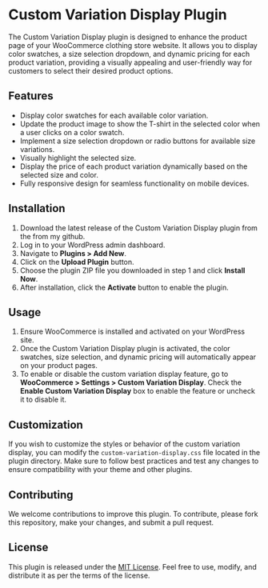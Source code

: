 # Custom Variation Display Plugin

The Custom Variation Display plugin is designed to enhance the product page of your WooCommerce clothing store website. It allows you to display color swatches, a size selection dropdown, and dynamic pricing for each product variation, providing a visually appealing and user-friendly way for customers to select their desired product options.

## Features

- Display color swatches for each available color variation.
- Update the product image to show the T-shirt in the selected color when a user clicks on a color swatch.
- Implement a size selection dropdown or radio buttons for available size variations.
- Visually highlight the selected size.
- Display the price of each product variation dynamically based on the selected size and color.
- Fully responsive design for seamless functionality on mobile devices.

## Installation

1. Download the latest release of the Custom Variation Display plugin from the from my github.
2. Log in to your WordPress admin dashboard.
3. Navigate to **Plugins > Add New**.
4. Click on the **Upload Plugin** button.
5. Choose the plugin ZIP file you downloaded in step 1 and click **Install Now**.
6. After installation, click the **Activate** button to enable the plugin.

## Usage

1. Ensure WooCommerce is installed and activated on your WordPress site.
2. Once the Custom Variation Display plugin is activated, the color swatches, size selection, and dynamic pricing will automatically appear on your product pages.
3. To enable or disable the custom variation display feature, go to **WooCommerce > Settings > Custom Variation Display**. Check the **Enable Custom Variation Display** box to enable the feature or uncheck it to disable it.

## Customization

If you wish to customize the styles or behavior of the custom variation display, you can modify the `custom-variation-display.css` file located in the plugin directory. Make sure to follow best practices and test any changes to ensure compatibility with your theme and other plugins.

## Contributing

We welcome contributions to improve this plugin. To contribute, please fork this repository, make your changes, and submit a pull request.



## License

This plugin is released under the [MIT License](LICENSE). Feel free to use, modify, and distribute it as per the terms of the license.
